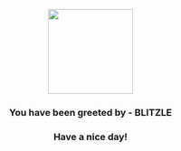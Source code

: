 <p align="center">
            <img src="https://raw.githubusercontent.com/PokeAPI/sprites/master/sprites/pokemon/522.png" width="150" height="150">
          </p>
          <h3 align="center">You have been greeted by - <b>BLITZLE</b></h3>
          <h3 align="center">Have a nice day!</h3>

